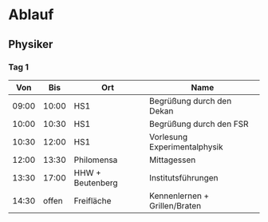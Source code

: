 Ablauf
======

Physiker
--------

### Tag 1

| Von	| Bis	| Ort			| Name				|
|-------|-------|-----------------------|-------------------------------|
| 09:00	| 10:00 | HS1			| Begrüßung durch den Dekan	|
| 10:00	| 10:30	| HS1			| Begrüßung durch den FSR	|
| 10:30	| 12:00 | HS1			| Vorlesung Experimentalphysik	|
| 12:00	| 13:30 | Philomensa		| Mittagessen			|
| 13:30	| 17:00 | HHW + Beutenberg	| Institutsführungen		|
| 14:30 | offen	| Freifläche		| Kennenlernen + Grillen/Braten	|
